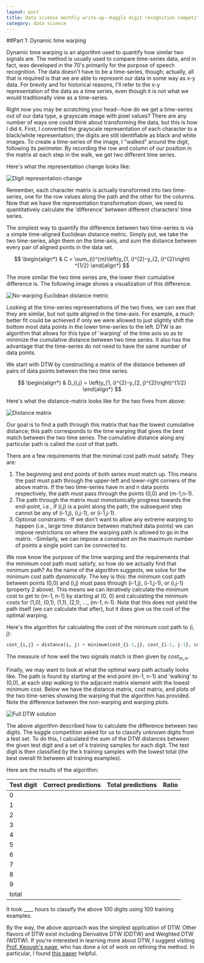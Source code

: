 ```yaml
---
layout: post
title: Data science monthly write-up--Kaggle digit recognition competition--Part 1
category: data science
---
```


##Part 1: Dynamic time warping

Dynamic time warping is an algorithm used to quantify how similar two signals are. The method is usually used to compare time-series data, and in fact, was developed in the 70's primarily for the purpose of speech recognition. The data doesn't have to be a time-series, though; actually, all that is required is that we are able to represent our data in some way as x-y data. For brevity and for historical reasons, I'll refer to the x-y representation of the data as a time series, even though it is not what we would traditionally view as a time-series.

Right now you may be scratching your head--how do we get a time-series out of our data type, a grayscale image with pixel values? There are any number of ways one could think about transforming the data, but this is how I did it. First, I converted the grayscale representation of each character to a black/white representation; the digits are still identifiable as black and white images. To create a time-series of the image, I "walked" around the digit, following its perimeter. By recording the row and column of our position in the matrix at each step in the walk, we get two different time series.

Here's what the representation change looks like:

![Digit representation change](https://tphinkle.github.io/images/2015-12-27/representation_transformation.png)

Remember, each character matrix is actually transformed into two time-series, one for the row values along the path and the other for the columns. Now that we have the representation transformation down, we need to quantitatively calculate the 'difference' between different characters' time series. 

The simplest way to quantify the difference between two time-series is via a simple time-aligned Euclidean distance metric. Simply put, we take the two time-series, align them on the time-axis, and sum the distance between every pair of aligned points in the data set.

$$ 
\begin{align*}
	& C = \sum_{i}^{m}\left(y_{1, i}^{2}-y_{2, i}^{2}\right) ^{1/2}
\end{align*}
$$


 The more similar the two time series are, the lower their cumulative difference is. The following image shows a visualization of this difference. 

![No-warping Euclidean distance metric](https://tphinkle.github.io/images/2015-12-27/nowarp_distance_0.png)

Looking at the time-series representations of the two fives, we can see that they are similar, but not quite aligned in the time-axis. For example, a much better fit could be achieved if only we were allowed to just slightly shift the bottom most data points in the lower time-series to the left. DTW is an algorithm that allows for this type of 'warping' of the time axis so as to minimize the cumulative distance between two time series. It also has the advantage that the time-series do not need to have the same number of data points.

We start with DTW by constructing a matrix of the distance between *all* pairs of data points between the two time series. 

$$ 
\begin{align*}
	& D_{i,j} = \left(y_{1, i}^{2}-y_{2, j}^{2}\right)^{1/2}
\end{align*}
$$

Here's what the distance-matrix looks like for the two fives from above:

![Distance matrix](https://tphinkle.github.io/images/2015-12-27/distance_matrix_0.png)

Our goal is to find a path through this matrix that has the lowest cumulative distance; this path corresponds to the time warping that gives the best match between the two time series. The cumulative distance along any particular path is called the *cost* of that path.

There are a few requirements that the minimal cost path must satisfy. They are:

1. The beginning and end points of both series must match up. This means the past must path through the upper-left and lower-right corners of the above matrix. If the two time-series have m and n data points respectively, the path must pass through the points (0,0) and (m-1,n-1).
2. The path through the matrix must monotonically progress towards the end-point, i.e., if (i,j) is a point along the path, the subsequent step cannot be any of (i-1,j), (i,j-1), or (i-1,j-1).
3. Optional constraints:
    -If we don't want to allow any extreme warping to happen (i.e., large time distance between matched data points) we can impose restrictions on where the warping path is allowed to go in the matrix. 
    -Similarly, we can impose a constraint on the maximum number of points a single point can be connected to.


We now know the purpose of the time warping and the requirements that the minimum cost path must satisfy, so how do we actually find that minimum path? As the name of the algorithm suggests, we solve for the minimum cost path *dynamically*. The key is this: the minimum cost path between points (0,0) and (i,j) must pass through (i-1,j), (i-1,j-1), or (i,j-1) (property 2 above). This means we can iteratively calculate the minimum cost to get to (m-1, n-1) by starting at (0, 0) and calculating the minimum costs for (1,0), (0,1), (1,1), (2,1), ..., (m-1, n-1). Note that this does not yield the path itself (we can calculate that after), but it does give us the cost of the optimal warping.

Here's the algorithm for calculating the cost of the minimum cost path to (i, j):

```python
cost_{i,j} = distance(i, j) + minimum(cost_{i-1,j}, cost_{i-1, j-1}, cost_{i, j-1})
```

The measure of how well the two signals match is then given by $cost_{m,n}$. 

Finally, we may want to look at what the optimal warp path actually looks like. The path is found by starting at the end point (m-1, n-1) and 'walking' to (0,0), at each step walking to the adjacent matrix element with the lowest minimum cost. Below we have the distance matrix, cost matrix, and plots of the two time-series showing the warping that the algorithm has provided. Note the difference between the non-warping and warping plots.

![Full DTW solution](https://tphinkle.github.io/images/2015-12-27/all_plots.png)

The above algorithm described how to calculate the difference between two digits. The kaggle competition asked for us to classify unknown digits from a test set. To do this, I calculated the sum of the DTW distances between the given test digit and a set of k training samples for each digit. The test digit is then classified by the k training samples with the lowest total (the best overall fit between all training examples).

Here are the results of the algorithm:

| Test digit          | Correct predictions | Total predictions | Ratio        |
| ------------------- |:-------------------:|:-----------------:|-------------:|
| 0                   |                     |                   |
| 1
| 2
| 3
| 4
| 5
| 6
| 7
| 8
| 9
| total

It took ____ hours to classify the above 100 digits using 100 training examples.

By the way, the above approach was the simplest application of DTW. Other flavors of DTW exist including Derivative DTW (DDTW) and Weighted DTW (WDTW). If you're interested in learning more about DTW, I suggest visiting [Prof. Keough's page](http://www.cs.ucr.edu/~eamonn/), who has done a lot of work on refining the method. In particular, I found [this paper](https://www.cs.rutgers.edu/~mlittman/courses/lightai03/DDTW-2001.pdf) helpful.